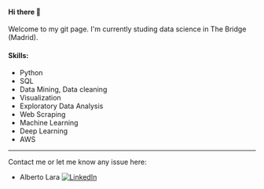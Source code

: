 #### Hi there 👋


Welcome to my git page. I'm currently studing data science in The Bridge (Madrid).

#### Skills:
  - Python 
  - SQL
  - Data Mining, Data cleaning
  - Visualization
  - Exploratory Data Analysis
  - Web Scraping
  - Machine Learning
  - Deep Learning
  - AWS


***
Contact me or let me know any issue here:

* Alberto Lara
[![LinkedIn][logo_LinkedIn]](https://www.linkedin.com/in/alarab/)

[logo_LinkedIn]: https://static.licdn.com/scds/common/u/images/logos/favicons/v1/16x16/favicon.ico "LinkedIn"




<!--
**allarabuendia/allarabuendia** is a ✨ _special_ ✨ repository because its `README.md` (this file) appears on your GitHub profile.


